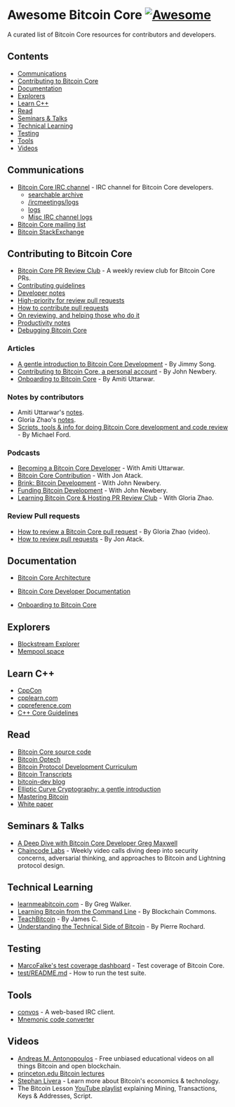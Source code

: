 <!--lint disable awesome-git-repo-age-->
# Awesome Bitcoin Core [![Awesome](https://awesome.re/badge.svg)](https://awesome.re)

A curated list of Bitcoin Core resources for contributors and developers. 

## Contents
- [Communications](#communications)
- [Contributing to Bitcoin Core](#contributing-to-bitcoin-core)
- [Documentation](#documentation)
- [Explorers](#explorers)
- [Learn C++](#learn-c)
- [Read](#read)
- [Seminars & Talks](#seminars--talks)
- [Technical Learning](#technical-learning)
- [Testing](#testing)
- [Tools](#tools)
- [Videos](#videos)

## Communications

- [Bitcoin Core IRC channel](https://web.libera.chat/?channels=#bitcoin-core-dev) - IRC channel for Bitcoin Core developers.
  - [searchable archive](https://bitcoin-irc.chaincode.com/bitcoin-core-dev)
  - [/ircmeetings/logs](https://bitcoin.jonasschnelli.ch/ircmeetings/logs/)
  - [logs](https://www.erisian.com.au/bitcoin-core-dev/)
  - [Misc IRC channel logs](https://gnusha.org/)
- [Bitcoin Core mailing list](https://lists.linuxfoundation.org/mailman/listinfo/bitcoin-core-dev)
- [Bitcoin StackExchange](https://bitcoin.stackexchange.com/)

## Contributing to Bitcoin Core
- [Bitcoin Core PR Review Club](https://bitcoincore.reviews/) - A weekly review club for Bitcoin Core PRs.
- [Contributing guidelines](https://github.com/bitcoin/bitcoin/blob/master/CONTRIBUTING.md)
- [Developer notes](https://github.com/bitcoin/bitcoin/blob/master/doc/developer-notes.md)
- [High-priority for review pull requests](https://github.com/orgs/bitcoin/projects/1?query=is%3Aopen+sort%3Aupdated-desc)
- [How to contribute pull requests](https://jonatack.github.io/articles/how-to-contribute-pull-requests-to-bitcoin-core)
- [On reviewing, and helping those who do it](https://jonatack.github.io/articles/on-reviewing-and-helping-those-who-do-it)
- [Productivity notes](https://github.com/bitcoin/bitcoin/blob/master/doc/productivity.md)
- [Debugging Bitcoin Core](https://github.com/fjahr/debugging_bitcoin)

### Articles

- [A gentle introduction to Bitcoin Core Development](https://bitcointechtalk.com/a-gentle-introduction-to-bitcoin-core-development-fdc95eaee6b8) - By Jimmy Song.
- [Contributing to Bitcoin Core, a personal account](https://bitcointechtalk.com/contributing-to-bitcoin-core-a-personal-account-35f3a594340b) - By John Newbery.
- [Onboarding to Bitcoin Core](https://medium.com/@amitiu/onboarding-to-bitcoin-core-7c1a83b20365) - By Amiti Uttarwar.

### Notes by contributors

- Amiti Uttarwar's [notes](https://github.com/amitiuttarwar/bitcoin-notes).
- Gloria Zhao's [notes](https://github.com/glozow/bitcoin-notes).
- [Scripts, tools & info for doing Bitcoin Core development and code review](https://github.com/fanquake/core-review) - By Michael Ford.

### Podcasts

- [Becoming a Bitcoin Core Developer](https://www.whatbitcoindid.com/podcast/becoming-a-bitcoin-core-developer-with-amiti-uttarwar) - With Amiti Uttarwar.
- [Bitcoin Core Contribution](https://stephanlivera.com/episode/124/) - With Jon Atack.
- [Brink: Bitcoin Development](https://stephanlivera.com/episode/229/) - With John Newbery.
- [Funding Bitcoin Development](https://www.whatbitcoindid.com/podcast/funding-bitcoin-development) - With John Newbery.
- [Learning Bitcoin Core & Hosting PR Review Club](https://stephanlivera.com/episode/216/) - With Gloria Zhao.

### Review Pull requests

- [How to review a Bitcoin Core pull request](https://www.youtube.com/watch?v=u132F0nCjxo) - By Gloria Zhao (video).
- [How to review pull requests](https://jonatack.github.io/articles/how-to-review-pull-requests-in-bitcoin-core) - By Jon Atack.

## Documentation

- [Bitcoin Core Architecture](https://github.com/chaincodelabs/bitcoin-core-onboarding/blob/main/1.0_bitcoin_core_architecture.asciidoc)
- [Bitcoin Core Developer Documentation](https://bitcoincore.org/en/doc/)

- [Onboarding to Bitcoin Core](https://github.com/chaincodelabs/onboarding-to-bitcoin-core)

## Explorers

- [Blockstream Explorer](https://blockstream.info/)
- [Mempool.space](https://mempool.space/)

## Learn C++

- [CppCon](https://www.youtube.com/user/CppCon)
- [cpplearn.com](https://cpplearn.com/)
- [cppreference.com](https://en.cppreference.com/w/)
- [C++ Core Guidelines](https://isocpp.github.io/CppCoreGuidelines/CppCoreGuidelines)

## Read

- [Bitcoin Core source code](https://github.com/bitcoin/bitcoin)
- [Bitcoin Optech](https://bitcoinops.org/)
- [Bitcoin Protocol Development Curriculum](https://github.com/chaincodelabs/bitcoin-curriculum)
- [Bitcoin Transcripts](https://btctranscripts.com/)
- [bitcoin-dev blog](https://bitcoin-dev.blog/)
- [Elliptic Curve Cryptography: a gentle introduction](https://andrea.corbellini.name/2015/05/17/elliptic-curve-cryptography-a-gentle-introduction/)
- [Mastering Bitcoin](https://github.com/bitcoinbook/bitcoinbook)
- [White paper](https://bitcoin.org/bitcoin.pdf)

## Seminars & Talks

- [A Deep Dive with Bitcoin Core Developer Greg Maxwell](https://www.youtube.com/watch?v=TYQ-3VvNCHE)
- [Chaincode Labs](https://learning.chaincode.com/) - Weekly video calls diving deep into security concerns, adversarial thinking, and approaches to Bitcoin and Lightning protocol design.

## Technical Learning

- [learnmeabitcoin.com](https://learnmeabitcoin.com/) - By Greg Walker.
- [Learning Bitcoin from the Command Line](https://github.com/BlockchainCommons/Learning-Bitcoin-from-the-Command-Line) - By Blockchain Commons.
- [TeachBitcoin](https://teachbitcoin.io/presentations/#/) - By James C.
- [Understanding the Technical Side of Bitcoin](https://pierre-rochard.medium.com/understanding-the-technical-side-of-bitcoin-2c212dd65c09) - By Pierre Rochard.

## Testing

- [MarcoFalke's test coverage dashboard](https://marcofalke.github.io/btc_cov/) - Test coverage of Bitcoin Core.
- [test/README.md](https://github.com/bitcoin/bitcoin/blob/master/test/README.md) - How to run the test suite.

## Tools

- [convos](https://convos.chat/) - A web-based IRC client.
- [Mnemonic code converter](https://iancoleman.io/bip39/)

## Videos

- [Andreas M. Antonopoulos](https://www.youtube.com/user/aantonop/videos) - Free unbiased educational videos on all things Bitcoin and open blockchain.
- [princeton.edu Bitcoin lectures](https://bitcoinbook.cs.princeton.edu/)
- [Stephan Livera](https://www.youtube.com/c/StephanLivera/videos) - Learn more about Bitcoin's economics & technology.
- The Bitcoin Lesson [YouTube playlist](https://www.youtube.com/playlist?list=PLjyTtFk7i2AHvjMo0-ftIVqSNGPcwCaJt) explaining Mining, Transactions, Keys & Addresses, Script.
